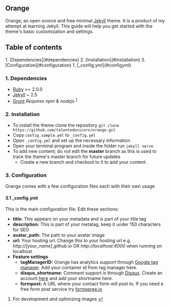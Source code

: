 ## Orange
Orange, an open source and free minimal [Jekyll](http://jekyllrb.com) theme. It is a product of my attempt at learning Jekyll. This guide will help you get started with the theme's basic customization and settings.

<h2 class="t-underline">Table of contents</h2>
1. [Dependencies](#dependencies)
2. [Installation](#installation)
3. [Configuration](#configuration)
    1. [_config.yml](#configyml)


### 1. Dependencies
* [Ruby](https://www.ruby-lang.org/en/) >= 2.0.0
* [Jekyll](http://jekyllrb.com) ~ 2.5
* [Grunt](http://gruntjs.com/getting-started) *Requires npm & nodejs* <sup><a id="fn-1-ret" href="#fn-1">1</a></sup>

### 2. Installation 
* To install the theme clone the repository
`git clone https://github.com/talentedunicorn/orange.git`
* Copy `config.sample.yml` to `_config.yml`
* Open `_config.yml` and set up the necessary information
* Open your terminal program and inside the folder run `jekyll serve`
* To add new content; do not edit the __master__ branch as this is used to track the theme's master branch for future updates
    * Create a new branch and checkout to it to add your content. 

### 3. Configuration
Orange comes with a few configuration files each with their own usage

#### 3.1 _config.yml
This is the main configuration file. Edit these sections: 

* __title:__ This appears on your metadata and is part of your title tag
* __description:__ This is part of your metatag, keep it under 150 characters for SEO
* __avatar_path:__ The path to your avatar image
* __url:__ Your hosting url. Change this to your hosting url e.g. *http://[your_name].github.io* OR *http://localhost:4000* when running on localhost
* __Feature settings__
    * __tagManagerID:__ Orange has analytics support through [Google tag manager](http://www.google.com/tagmanager). Add your container id from tag manager here.
    * __disqus_shortname:__ Comment support is through [Disqus](http://disqus.com). Create an account [here](https://disqus.com/admin/signup/?utm_source=New-Site) and add your shortname here. 
    * __formpost:__ A URL where your contact form will post to. If you need a free form post service try [formspree.io](http://formspree.io)
    
<ol class="footnotes">
<li id="fn-1">For development and optimizing images <a href="#fn-1-ret">&#8617;</a></li>
</ol>